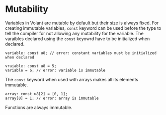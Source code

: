 # Mutability

Variables in Volant are mutable by default but their size is always fixed. For creating immutable variables, `const` keyword can be used before the type to tell the compiler for not allowing any mutability for the variable.
The varaibles declared using the `const` keyowrd have to be initialized when declared.
```
variable: const u8; // error: constant variables must be initialized when declared
```
```
vraiable: const u8 = 5;
variable = 6; // error: variable is immutable
```  

The `const` keyword when used with arrays makes all its elements immutable.
```
array: const u8[2] = [0, 1];
array[0] = 1; // error: array is immutable
```

Functions are always immutable.